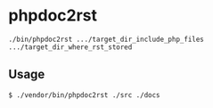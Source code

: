 # phpdoc2rst
`./bin/phpdoc2rst .../target_dir_include_php_files .../target_dir_where_rst_stored`
## Usage
```shell
$ ./vendor/bin/phpdoc2rst ./src ./docs
```
